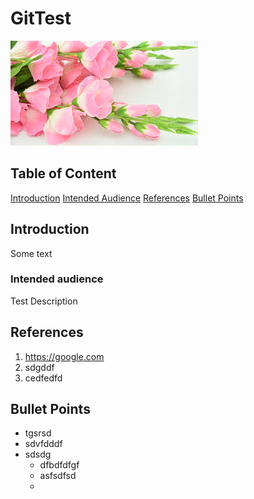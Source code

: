 # GitTest

![Flower](https://github.com/asimmhd/GitTest/blob/master/images/download.jpg)

## Table of Content

[Introduction](#introduction)
[Intended Audience](#intended-audience)
[References](#references)
[Bullet Points](#bullet-points)



## Introduction
Some text

### Intended audience

Test Description



## References

1. https://google.com
2. sdgddf
3. cedfedfd
































































## Bullet Points 

* tgsrsd
* sdvfdddf
* sdsdg
    * dfbdfdfgf
    * asfsdfsd
    * 